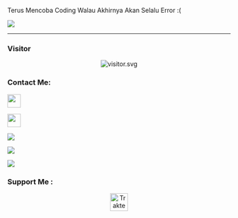 Terus Mencoba Coding Walau Akhirnya Akan Selalu Error :(

<img align="center" src="https://github-cardname.caliph.my.id/api?name=Zeltoria&description=Hi%20Sis,%20I%27m%20Zeltoria.%20My%20Skills%20Are%20just%20Copy%20And%20Paste,%20That%27s%20Nothing%20More&image=https://avatars.githubusercontent.com/dzsrga&usqp=CAU&backgroundColor=%23ecf0f1&github=Zeltoria&instagram=zck90_&pattern=rain&colorPattern=%23eaeaea&site=Nothing%20In%20Here"/>

-----
<h3 align="left">Visitor</h3>
<p align="center">
<img src="https://count.caliphdev.my.id/get/@dzsrg?theme=rule34" alt="visitor.svg">
</p>

<h3 align="left">Contact Me:</h3>
<p align="left"><a href="https://instagram.com/zck90_" target="blank"><img align="center" src="https://storage.caliph.my.id/img/instagram.svg" height="30" width="30" /></a>
<p align="left"><a href="//facebook.com/zck90"><img src="https://storage.caliph.my.id/img/facebook.svg" height="30" width="30" /></a>
</p>

<p align="left">
<img src="https://github-readme-stats.vercel.app/api?username=zeltoria&bg_color=30,e96443,904e95&title_color=fff&text_color=fff&count_private=true&include_all_commits=true&icon_color=fff&hide_border=false&show_icons=false" /></a>
</p> 

<p align="left">
  <a href="https://github.com/dzsrg"><img src="https://github-readme-stats.vercel.app/api/top-langs?username=zeltoria&bg_color=30,e96443,904e95&title_color=fff&text_color=fff&hide_border=true&hide_title=false&show_icons=true&layout=compact&langs_count=10" /></a>
</p>

<p align="left">
<a href="//github.com/zeltoria"><img src="https://github-readme-stats.vercel.app/api/top-langs/?username=dzsrg"></a>
</p>
<h3>Support Me :</h3>
<p align="center">
<a href="https://wa.me/62882016196872?text=assalamualaikum" target="_blank"><img id="wse-buttons-preview" src="https://cdn.trakteer.id/images/embed/trbtn-blue-6.png" height="40" style="border:0px;height:40px;" alt="Trakteer Saya"></a>
</p>

<!-- <h3 align="left">Listening Music</h3>
<p align="center">
  <a href="https://open.spotify.com/playlist/37i9dQZF1DX7i7SKKuAK4o?si=KwEgMrM7SbyqwuLH4ZgJdw&utm_source=copy-link" target="_blank"><img src="https://now-playing-on-spotify.vercel.app/api/spotify" alt="Spotify Now Playing" width="350"/></a>
</p>

-->

